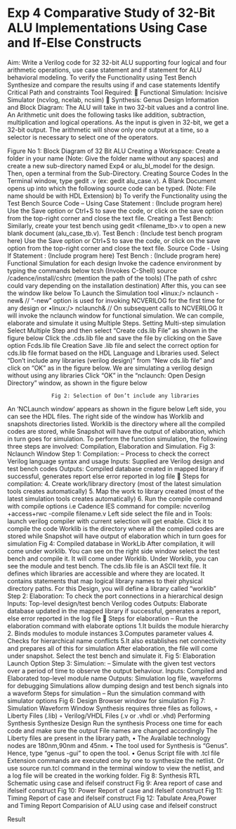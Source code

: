 # Exp 4 Comparative Study of 32-Bit ALU Implementations Using Case and If-Else Constructs

Aim: Write a Verilog code for 32 32-bit ALU supporting four logical and four arithmetic operations, use case statement and if statement for ALU behavioral modeling. 
To verify the Functionality using Test Bench 
Synthesize and compare the results using if and case statements 
Identify Critical Path and constraints 
Tool Required: 
 Functional Simulation: Incisive Simulator (ncvlog, ncelab, ncsim) 
 Synthesis: Genus 
Design Information and Block Diagram: 
The ALU will take in two 32-bit values and a control line. An Arithmetic unit does the following tasks like addition, subtraction, multiplication and logical operations. As the input is given in 32-bit, we get a 32-bit output. The arithmetic will show only one output at a time, so a selector is necessary to select one of the operators. 
 
Figure No 1: Block Diagram of 32 Bit ALU 
Creating a Workspace:
Create a folder in your name (Note: Give the folder name without any spaces) and create a new sub-directory named Exp4 or alu_bl_model for the design. Then, open a terminal from the Sub-Directory.
Creating Source Codes
In the Terminal window, type gedit <filename>.v (ex: gedit alu_case.v).
A Blank Document opens up into which the following source code can be typed.
(Note: File name should be with HDL Extension)
b)	To verify the Functionality using the Test Bench
Source Code – Using Case Statement :
(Include program here)
Use the Save option or Ctrl+S to save the code, or click on the save option from the top-right corner and close the text file.
Creating a Test Bench:
Similarly, create your test bench using gedit <filename_tb>.v to open a new blank document (alu_case_tb.v).
Test Bench :
(Include test bench program here)
Use the Save option or Ctrl+S to save the code, or click on the save option from the top-right corner and close the text file.
Source Code - Using If Statement :
(Include program here)
Test Bench :
(Include program here)
Functional Simulation for each design
Invoke the cadence environment by typing the commands below
tcsh (Invokes C-Shell)
source /cadence/install/cshrc (mention the path of the tools)
(The path of cshrc could vary depending on the installation destination)
After this, you can see the window like below
To Launch the Simulation tool
•linux:/> nclaunch -new& // “-new” option is used for invoking NCVERILOG for the first time for any design
or
•linux:/> nclaunch& // On subsequent calls to NCVERILOG
It will invoke the nclaunch window for functional simulation. We can compile, elaborate and simulate it using Multiple Steps.
Setting Multi-step simulation
Select Multiple Step and then select “Create cds.lib File” as shown in the figure below
Click the .cds.lib file and save the file by clicking on the Save option
Fcds.lib file Creation
Save .lib file and select the correct option for cds.lib file format based on the HDL Language and Libraries used.
Select “Don’t include any libraries (verilog design)” from “New cds.lib file” and click on “OK” as in the figure below.
We are simulating a verilog design without using any libraries
Click “OK” in the “nclaunch: Open Design Directory” window, as shown in the figure below
 
                  Fig 2: Selection of Don’t include any libraries
An ‘NCLaunch window’ appears as shown in the figure below
Left side, you can see the HDL files. The right side of the window has Worklib and snapshots directories listed.
Worklib is the directory where all the compiled codes are stored, while Snapshot will have the output of elaboration, which in turn goes for simulation.
To perform the function simulation, the following three steps are involved: Compilation, Elaboration and Simulation.
Fig 3: Nclaunch Window
Step 1: Compilation:
– Process to check the correct Verilog language syntax and usage
Inputs: Supplied are Verilog design and test bench codes
Outputs: Compiled database created in mapped library if successful, generates report else error reported in log file
 Steps for compilation:
4.	Create work/library directory (most of the latest simulation tools creates automatically)
5.	Map the work to library created (most of the latest simulation tools creates automatically)
6.	Run the compile command with compile options
i.e Cadence IES command for compile: ncverilog +access+rwc -compile filename.v
Left side select the file and in Tools: launch verilog compiler with current selection will get enable. Click it to compile the code
Worklib is the directory where all the compiled codes are stored while Snapshot will have output of elaboration which in turn goes for simulation
Fig 4: Compiled database in WorkLib
After compilation, it will come under worklib. You can see on the right side window
select the test bench and compile it. It will come under Worklib. Under Worklib, you can see the module and test bench.
The cds.lib file is an ASCII text file. It defines which libraries are accessible and where they are located. It contains statements that map logical library names to their physical
directory paths. For this Design, you will define a library called “worklib”
Step 2: Elaboration:
To check the port connections in a hierarchical design
Inputs: Top-level design/test bench Verilog codes
Outputs: Elaborate database updated in the mapped library if successful, generates a report, else error reported in the log file
 Steps for elaboration
– Run the elaboration command with elaborate options
1.It builds the module hierarchy
2. Binds modules to module instances
3.Computes parameter values
4. Checks for hierarchical name conflicts
5.It also establishes net connectivity and prepares all of this for simulation
After elaboration, the file will come under snapshot. Select the test bench and simulate it.
Fig 5: Elaboration Launch Option
Step 3: Simulation:
– Simulate with the given test vectors over a period of time to observe the output behaviour.
Inputs: Compiled and Elaborated top-level module name
Outputs: Simulation log file, waveforms for debugging
Simulations allow dumping design and test bench signals into a waveform
Steps for simulation – Run the simulation command with simulator options
Fig 6: Design Browser window for simulation
Fig 7: Simulation Waveform Window
Synthesis requires three files as follows,
◦ Liberty Files (.lib)
◦ Verilog/VHDL Files (.v or .vhdl or .vhd)
Performing Synthesis
Synthesize Design
Run the synthesis Process one time for each code and make sure the output File names are changed accordingly
The Liberty files are present in the library path,
• The Available technology nodes are 180nm,90nm and 45nm.
• The tool used for Synthesis is “Genus”. Hence, type “genus -gui” to open the tool.
• Genus Script file with .tcl file Extension commands are executed one by one to synthesize the netlist. Or use source run.tcl command in the terminal window to view the netlist, and a log file will be created in the working folder.
Fig 8: Synthesis RTL Schematic using case and ifelseif construct
Fig 9: Area report of case and ifelseif construct
Fig 10: Power Report of case and ifelseif construct
Fig 11: Timing Report of case and ifelseif construct
Fig 12: Tabulate Area,Power and Timing Report Comparision of ALU using case and ifelseif construct

Result
